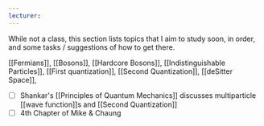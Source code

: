 ```yaml
---
lecturer:
---
```

While not a class, this section lists topics that I aim to study soon, in order, and some tasks / suggestions of how to get there.

[[Fermians]], [[Bosons]], [[Hardcore Bosons]], [[Indistinguishable Particles]], [[First quantization]], [[Second Quantization]], [[deSitter Space]],

- [ ] Shankar's [[Principles of Quantum Mechanics]] discusses multiparticle [[wave function]]s and [[Second Quantization]]
- [ ] 4th Chapter of Mike & Chaung